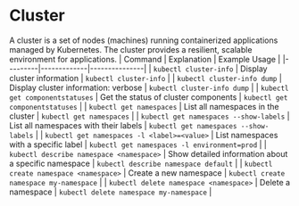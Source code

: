 # Cluster

A cluster is a set of nodes (machines) running containerized applications managed by Kubernetes. The cluster provides a resilient, scalable environment for applications.
| Command | Explanation | Example Usage |
|---------|-------------|---------------|
| `kubectl cluster-info` | Display cluster information | `kubectl cluster-info` |
| `kubectl cluster-info dump` | Display cluster information: verbose | `kubectl cluster-info dump` |
| `kubectl get componentstatuses` | Get the status of cluster components | `kubectl get componentstatuses` |
| `kubectl get namespaces` | List all namespaces in the cluster | `kubectl get namespaces` |
| `kubectl get namespaces --show-labels` | List all namespaces with their labels | `kubectl get namespaces --show-labels` |
| `kubectl get namespaces -l <label>=<value>` | List namespaces with a specific label | `kubectl get namespaces -l environment=prod` |
| `kubectl describe namespace <namespace>` | Show detailed information about a specific namespace | `kubectl describe namespace default` |
| `kubectl create namespace <namespace>` | Create a new namespace | `kubectl create namespace my-namespace` |
| `kubectl delete namespace <namespace>` | Delete a namespace | `kubectl delete namespace my-namespace` |
